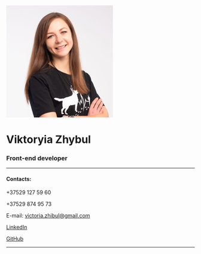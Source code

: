 ![Viktoryia Zhybul](https://github.com/ViktoriaZhibul/Test/blob/master/cv-zhybul.jpg?raw=true "")
# **Viktoryia Zhybul**

### Front-end developer
------------------------------------

#### Contacts: 

+37529 127 59 60

+37529 874 95 73

E-mail: victoria.zhibul@gmail.com

[LinkedIn](linkedin.com/in/viktoryia-zhybul-269723251 "LinkedIn")

[GitHub](https://github.com/ViktoriaZhibul "GitHub")

-------------------------------------
